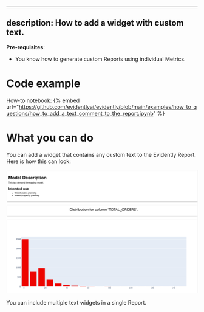 
---
description: How to add a widget with custom text.
---

**Pre-requisites**:
* You know how to generate custom Reports using individual Metrics.

# Code example

How-to notebook:
{% embed url="https://github.com/evidentlyai/evidently/blob/main/examples/how_to_questions/how_to_add_a_text_comment_to_the_report.ipynb" %}

# What you can do

You can add a widget that contains any custom text to the Evidently Report. Here is how this can look:

![Text Comment()](../.gitbook/assets/reports/metric_comment-min.png)

 You can include multiple text widgets in a single Report. 


